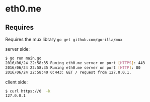 # eth0.me

## Requires
Requires the mux library ```go get github.com/gorilla/mux```

server side:

```bash
$ go run main.go
2016/06/24 22:58:35 Runing eth0.me server on port [HTTPS]: 443
2016/06/24 22:58:35 Runing eth0.me server on port [HTTP]: 80
2016/06/24 22:58:40 0:443: GET / request from 127.0.0.1.
```

client side:
```bash
$ curl https://0  -k
127.0.0.1
```
